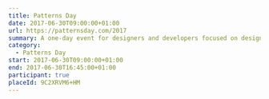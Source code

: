 ```yaml
---
title: Patterns Day
date: 2017-06-30T09:00:00+01:00
url: https://patternsday.com/2017
summary: A one-day event for designers and developers focused on design systems, pattern libraries, style guides, and components.
category:
  - Patterns Day
start: 2017-06-30T09:00:00+01:00
end: 2017-06-30T16:45:00+01:00
participant: true
placeId: 9C2XRVM6+HM
---
```

